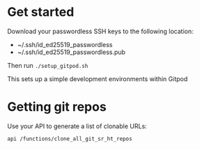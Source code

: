 # Get started

Download your passwordless SSH keys to the following location:

- ~/.ssh/id_ed25519_passwordless
- ~/.ssh/id_ed25519_passwordless.pub

Then run `./setup_gitpod.sh`

This sets up a simple development environments within Gitpod

# Getting git repos

Use your API to generate a list of clonable URLs:

```
api /functions/clone_all_git_sr_ht_repos
```

